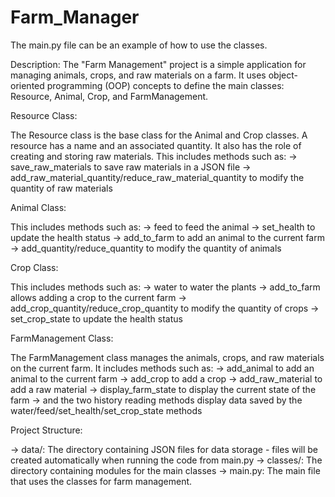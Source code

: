 # Farm_Manager

The main.py file can be an example of how to use the classes.

Description:
The "Farm Management" project is a simple application for managing animals, crops, and raw materials on a farm. It uses object-oriented programming (OOP) concepts to define the main classes: Resource, Animal, Crop, and FarmManagement.

Resource Class:

The Resource class is the base class for the Animal and Crop classes. A resource has a name and an associated quantity. It also has the role of creating and storing raw materials. This includes methods such as:
-> save_raw_materials to save raw materials in a JSON file
-> add_raw_material_quantity/reduce_raw_material_quantity to modify the quantity of raw materials

Animal Class:

This includes methods such as:
-> feed to feed the animal
-> set_health to update the health status
-> add_to_farm to add an animal to the current farm
-> add_quantity/reduce_quantity to modify the quantity of animals

Crop Class:

This includes methods such as:
-> water to water the plants
-> add_to_farm allows adding a crop to the current farm
-> add_crop_quantity/reduce_crop_quantity to modify the quantity of crops
-> set_crop_state to update the health status

FarmManagement Class:

The FarmManagement class manages the animals, crops, and raw materials on the current farm. It includes methods such as:
-> add_animal to add an animal to the current farm
-> add_crop to add a crop
-> add_raw_material to add a raw material
-> display_farm_state to display the current state of the farm
-> and the two history reading methods display data saved by the water/feed/set_health/set_crop_state methods

Project Structure:

-> data/: The directory containing JSON files for data storage - files will be created automatically when running the code from main.py
-> classes/: The directory containing modules for the main classes
-> main.py: The main file that uses the classes for farm management.
